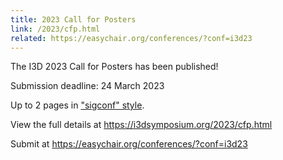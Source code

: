 ```yaml
---
title: 2023 Call for Posters
link: /2023/cfp.html
related: https://easychair.org/conferences/?conf=i3d23
---
```


The I3D 2023 Call for Posters has been published!

Submission deadline: 24 March 2023
<!--more-->

Up to 2 pages in <a href="https://www.siggraph.org/learn/instructions-authors">"sigconf" style</a>.

View the full details at <https://i3dsymposium.org/2023/cfp.html>

Submit at <https://easychair.org/conferences/?conf=i3d23>
